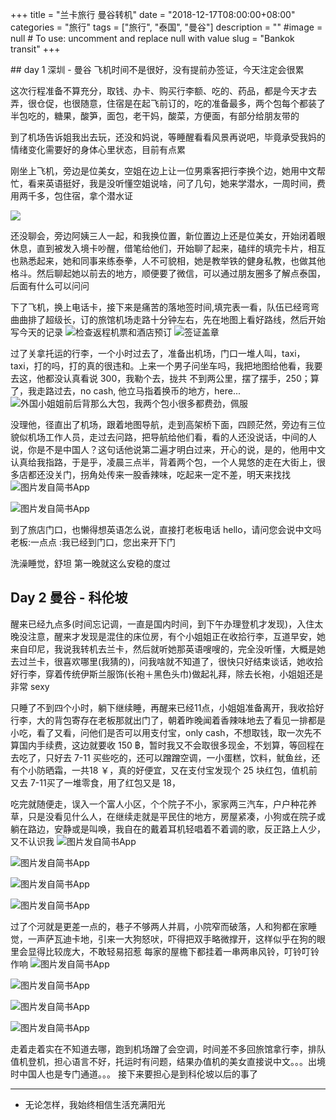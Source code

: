 +++
title = "兰卡旅行 曼谷转机"
date = "2018-12-17T08:00:00+08:00"
categories = "旅行"
tags = ["旅行", "泰国", "曼谷"]
description = ""
#image = null  # To use: uncomment and replace null with value
slug = "Bankok transit"
+++

<p class="description"></p>
## day 1 深圳 - 曼谷
飞机时间不是很好，没有提前办签证，今天注定会很累

这次行程准备不算充分，取钱、办卡、购买行李额、吃的、药品，都是今天才去弄，很仓促，也很随意，住宿是在起飞前订的，吃的准备最多，两个包每个都装了半包吃的，糖果，酸笋，面包，老干妈，酸菜，方便面，有部分给朋友带的

<!-- more -->

到了机场告诉姐我出去玩，还没和妈说，等睡醒看看风景再说吧，毕竟承受我妈的情绪变化需要好的身体心里状态，目前有点累

刚坐上飞机，旁边是位美女，空姐在边上让一位男乘客把行李换个边，她用中文帮忙，看来英语挺好，我是没听懂空姐说啥，问了几句，她来学潜水，一周时间，费用两千多，包住宿，拿个潜水证

![](http://upload-images.jianshu.io/upload_images/6273500-a7da1c6d99161b82.jpg?imageMogr2/auto-orient/strip%7CimageView2/2/w/1080/q/50)


还没聊会，旁边阿姨三人一起，和我换位置，新位置边上还是位美女，开始闭着眼休息，直到被发入境卡吵醒，借笔给他们，开始聊了起来，磕绊的填完卡片，相互也熟悉起来，她和同事来练泰拳，人不可貌相，她是教举铁的健身私教，也做其他格斗。然后聊起她以前去的地方，顺便要了微信，可以通过朋友圈多了解点泰国，后面有什么可以问问

下了飞机，换上电话卡，接下来是痛苦的落地签时间,填完表一看，队伍已经弯弯曲曲排了超级长，订的旅馆机场走路十分钟左右，先在地图上看好路线，然后开始写今天的记录
![检查返程机票和酒店预订](http://upload-images.jianshu.io/upload_images/6273500-0cad8bcd114ed7fe.jpg?imageMogr2/auto-orient/strip%7CimageView2/2/w/1080/q/50)
![签证盖章](http://upload-images.jianshu.io/upload_images/6273500-7e6bc03013958481.jpg?imageMogr2/auto-orient/strip%7CimageView2/2/w/1080/q/50)

过了关拿托运的行李，一个小时过去了，准备出机场，门口一堆人叫，taxi，taxi，打的吗，打的真的很违和。上来一个男子问坐车吗，我把地图给他看，我要去这，他都没认真看说 300，我勒个去，拢共 不到两公里，摆了摆手，250；算了，我走路过去，no cash,  他立马指着换币的地方，here...
![外国小姐姐前后背那么大包，我两个包小很多都费劲，佩服](http://upload-images.jianshu.io/upload_images/6273500-248c5f18ce35910c.jpg?imageMogr2/auto-orient/strip%7CimageView2/2/w/1080/q/50)

没理他，径直出了机场，跟着地图导航，走到高架桥下面，四顾茫然，旁边有三位貌似机场工作人员，走过去问路，把导航给他们看，看的人还没说话，中间的人说，你是不是中国人？这句话他说第二遍才明白过来，开心的说，是的，他用中文认真给我指路，于是乎，凌晨三点半，背着两个包，一个人晃悠的走在大街上，很多店都还没关门，拐角处传来一股香辣味，吃起来一定不差，明天来找找
![图片发自简书App](http://upload-images.jianshu.io/upload_images/6273500-018d6a8fe5655959.jpg?imageMogr2/auto-orient/strip%7CimageView2/2/w/1080/q/50)

![图片发自简书App](http://upload-images.jianshu.io/upload_images/6273500-c6d0a5f2a2233069.jpg?imageMogr2/auto-orient/strip%7CimageView2/2/w/1080/q/50)


到了旅店门口，也懒得想英语怎么说，直接打老板电话
hello，请问您会说中文吗
老板:一点点
:我已经到门口，您出来开下门

洗澡睡觉，舒坦
第一晚就这么安稳的度过

## Day 2 曼谷 - 科伦坡

醒来已经九点多(时间忘记调，一直是国内时间，到下午办理登机才发现)，入住太晚没注意，醒来才发现是混住的床位房，有个小姐姐正在收拾行李，互道早安，她来自印尼，我说我转机去兰卡，然后就听她那英语嗖嗖的，完全没听懂，大概是她去过兰卡，很喜欢哪里(我猜的)，问我啥就不知道了，很快只好结束谈话，她收拾好行李，穿着传统伊斯兰服饰(长袍＋黑色头巾)做起礼拜，除去长袍，小姐姐还是非常 sexy

只睡了不到四个小时，躺下继续睡，再醒来已经11点，小姐姐准备离开，我收拾好行李，大的背包寄存在老板那就出门了，朝着昨晚闻着香辣味地去了看见一排都是小吃，看了又看，问他们是否可以用支付宝，only cash，不想取钱，取一次先不算国内手续费，这边就要收 150 ฿，暂时我又不会取很多现金，不划算，等回程在去吃了，只好去 7-11 买些吃的，还可以蹭蹭空调，一小蛋糕，饮料，鱿鱼丝，还有个小防晒霜，一共18 ￥，真的好便宜，又在支付宝发现个 25 块红包，值机前又去 7-11买了一堆零食，用了红包又是 18，

吃完就随便走，误入一个富人小区，个个院子不小，家家两三汽车，户户种花养草，只是没看见什么人，在继续走就是平民住的地方，房屋紧凑，小狗或在院子或躺在路边，安静或是叫唤，我自在的戴着耳机轻唱着不着调的歌，反正路上人少，又不认识我
![图片发自简书App](http://upload-images.jianshu.io/upload_images/6273500-6e83d75e1b1ce64b.jpg?imageMogr2/auto-orient/strip%7CimageView2/2/w/1080/q/50)

![图片发自简书App](http://upload-images.jianshu.io/upload_images/6273500-304852abded2540f.jpg?imageMogr2/auto-orient/strip%7CimageView2/2/w/1080/q/50)

![图片发自简书App](http://upload-images.jianshu.io/upload_images/6273500-13fe2396e4681094.jpg?imageMogr2/auto-orient/strip%7CimageView2/2/w/1080/q/50)

![图片发自简书App](http://upload-images.jianshu.io/upload_images/6273500-3238017bdbb5763b.jpg?imageMogr2/auto-orient/strip%7CimageView2/2/w/1080/q/50)


过了个河就是更差一点的，巷子不够两人并肩，小院窄而破落，人和狗都在家睡觉，一声萨瓦迪卡地，引来一大狗怒吠，吓得把双手略微撑开，这样似乎在狗的眼里会显得比较庞大，不敢轻易招惹
每家的屋檐下都挂着一串两串风铃，叮铃叮铃作响
![图片发自简书App](http://upload-images.jianshu.io/upload_images/6273500-703de34721c9c8b0.jpg?imageMogr2/auto-orient/strip%7CimageView2/2/w/1080/q/50)

![图片发自简书App](http://upload-images.jianshu.io/upload_images/6273500-294eb67f10952b43.jpg?imageMogr2/auto-orient/strip%7CimageView2/2/w/1080/q/50)

![图片发自简书App](http://upload-images.jianshu.io/upload_images/6273500-cf7b605d8636df5b.jpg?imageMogr2/auto-orient/strip%7CimageView2/2/w/1080/q/50)

![图片发自简书App](http://upload-images.jianshu.io/upload_images/6273500-6c09f1d61875b555.jpg?imageMogr2/auto-orient/strip%7CimageView2/2/w/1080/q/50)

走着走着实在不知道去哪，跑到机场蹭了会空调，时间差不多回旅馆拿行李，排队值机登机，担心语言不好，托运时有问题，结果办值机的美女直接说中文。。。出境时中国人也是专门通道。。。
接下来要担心是到科伦坡以后的事了


---
* 无论怎样，我始终相信生活充满阳光

